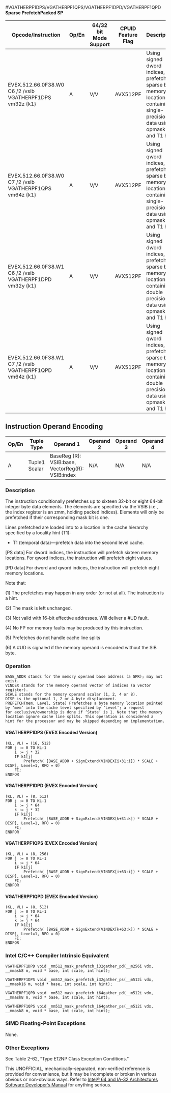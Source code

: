 #VGATHERPF1DPS/VGATHERPF1QPS/VGATHERPF1DPD/VGATHERPF1QPD
**Sparse PrefetchPacked SP**

| Opcode/Instruction                                       | Op/En | 64/32 bit Mode Support | CPUID Feature Flag | Description                                                                                                                     |
| -------------------------------------------------------- | ----- | ---------------------- | ------------------ | ------------------------------------------------------------------------------------------------------------------------------- |
| EVEX.512.66.0F38.W0 C6 /2 /vsib VGATHERPF1DPS vm32z {k1} | A     | V/V                    | AVX512PF           | Using signed dword indices, prefetch sparse byte memory locations containing single-precision data using opmask k1 and T1 hint. |
| EVEX.512.66.0F38.W0 C7 /2 /vsib VGATHERPF1QPS vm64z {k1} | A     | V/V                    | AVX512PF           | Using signed qword indices, prefetch sparse byte memory locations containing single-precision data using opmask k1 and T1 hint. |
| EVEX.512.66.0F38.W1 C6 /2 /vsib VGATHERPF1DPD vm32y {k1} | A     | V/V                    | AVX512PF           | Using signed dword indices, prefetch sparse byte memory locations containing double precision data using opmask k1 and T1 hint. |
| EVEX.512.66.0F38.W1 C7 /2 /vsib VGATHERPF1QPD vm64z {k1} | A     | V/V                    | AVX512PF           | Using signed qword indices, prefetch sparse byte memory locations containing double precision data using opmask k1 and T1 hint. |

## Instruction Operand Encoding

| Op/En | Tuple Type    | Operand 1                                        | Operand 2 | Operand 3 | Operand 4 |
| ----- | ------------- | ------------------------------------------------ | --------- | --------- | --------- |
| A     | Tuple1 Scalar | BaseReg (R): VSIB:base, VectorReg(R): VSIB:index | N/A       | N/A       | N/A       |

### Description

The instruction conditionally prefetches up to sixteen 32-bit or eight 64-bit integer byte data elements. The elements are specified via the VSIB (i.e., the index register is an zmm, holding packed indices). Elements will only be prefetched if their corresponding mask bit is one.

Lines prefetched are loaded into to a location in the cache hierarchy specified by a locality hint (T1):

- T1 (temporal data)—prefetch data into the second level cache.

[PS data] For dword indices, the instruction will prefetch sixteen memory locations. For qword indices, the instruction will prefetch eight values.

[PD data] For dword and qword indices, the instruction will prefetch eight memory locations.

Note that:

(1) The prefetches may happen in any order (or not at all). The instruction is a hint.

(2) The mask is left unchanged.

(3) Not valid with 16-bit effective addresses. Will deliver a #​​​UD fault.

(4) No FP nor memory faults may be produced by this instruction.

(5) Prefetches do not handle cache line splits

(6) A #​​​UD is signaled if the memory operand is encoded without the SIB byte.

### Operation

```
BASE_ADDR stands for the memory operand base address (a GPR); may not exist.
VINDEX stands for the memory operand vector of indices (a vector register).
SCALE stands for the memory operand scalar (1, 2, 4 or 8).
DISP is the optional 1, 2 or 4 byte displacement.
PREFETCH(mem, Level, State) Prefetches a byte memory location pointed by ‘mem’ into the cache level specified by ‘Level’; a request
for exclusive/ownership is done if ‘State’ is 1. Note that the memory location ignore cache line splits. This operation is considered a
hint for the processor and may be skipped depending on implementation.

```

#### VGATHERPF1DPS (EVEX Encoded Version)

```
(KL, VL) = (16, 512)
FOR j := 0 TO KL-1
    i := j * 32
    IF k1[j]
        Prefetch( [BASE_ADDR + SignExtend(VINDEX[i+31:i]) * SCALE + DISP], Level=1, RFO = 0)
    FI;
ENDFOR

```

#### VGATHERPF1DPD (EVEX Encoded Version)

```
(KL, VL) = (8, 512)
FOR j := 0 TO KL-1
    i := j * 64
    k := j * 32
    IF k1[j]
        Prefetch( [BASE_ADDR + SignExtend(VINDEX[k+31:k]) * SCALE + DISP], Level=1, RFO = 0)
    FI;
ENDFOR

```

#### VGATHERPF1QPS (EVEX Encoded Version)

```
(KL, VL) = (8, 256)
FOR j := 0 TO KL-1
    i := j * 64
    IF k1[j]
        Prefetch( [BASE_ADDR + SignExtend(VINDEX[i+63:i]) * SCALE + DISP], Level=1, RFO = 0)
    FI;
ENDFOR

```

#### VGATHERPF1QPD (EVEX Encoded Version)

```
(KL, VL) = (8, 512)
FOR j := 0 TO KL-1
    i := j * 64
    k := j * 64
    IF k1[j]
        Prefetch( [BASE_ADDR + SignExtend(VINDEX[k+63:k]) * SCALE + DISP], Level=1, RFO = 0)
    FI;
ENDFOR

```

### Intel C/C++ Compiler Intrinsic Equivalent

```
VGATHERPF1DPD void _mm512_mask_prefetch_i32gather_pd(__m256i vdx, __mmask8 m, void * base, int scale, int hint);

```

```
VGATHERPF1DPS void _mm512_mask_prefetch_i32gather_ps(__m512i vdx, __mmask16 m, void * base, int scale, int hint);

```

```
VGATHERPF1QPD void _mm512_mask_prefetch_i64gather_pd(__m512i vdx, __mmask8 m, void * base, int scale, int hint);

```

```
VGATHERPF1QPS void _mm512_mask_prefetch_i64gather_ps(__m512i vdx, __mmask8 m, void * base, int scale, int hint);

```

### SIMD Floating-Point Exceptions

None.

### Other Exceptions

See Table 2-62, “Type E12NP Class Exception Conditions.”

This UNOFFICIAL, mechanically-separated, non-verified reference is provided for convenience, but it may be
incomplete or broken in various obvious or non-obvious
ways. Refer to [Intel® 64 and IA-32 Architectures Software Developer’s Manual](https://software.intel.com/en-us/download/intel-64-and-ia-32-architectures-sdm-combined-volumes-1-2a-2b-2c-2d-3a-3b-3c-3d-and-4) for anything serious.
